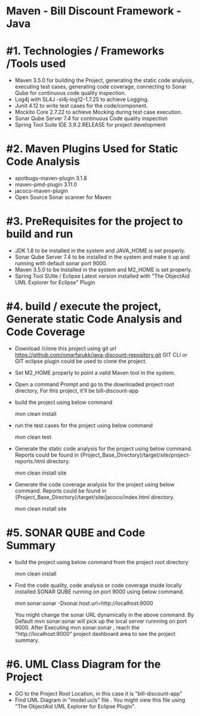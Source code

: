 Maven - Bill Discount Framework - Java
======================================

#1. Technologies / Frameworks /Tools used
==========================================
* Maven 3.5.0 for building the Project, generating the static code analysis, executing test cases, generating code coverage,    connecting to Sonar Qube for continuous code quality inspection.
* Log4j with SL4J -sl4j-log12-1.7.25 to achieve Logging.
* Junit 4.12 to write test cases for the code/component.
* Mockito Core 2.7.22 to achieve Mocking during test case execution.
* Sonar Qube Server 7.4 for continuous Code quality inspection
* Spring Tool Suite IDE 3.9.2.RELEASE for project development

#2. Maven Plugins Used for Static Code Analysis
===============================================
* spotbugs-maven-plugin 3.1.8
* maven-pmd-plugin 3.11.0
* jacoco-maven-plugin
* Open Source Sonar scanner for Maven

#3. PreRequisites for the project to build and run
======================================================
* JDK 1.8 to be installed  in the system and JAVA_HOME is set properly.
* Sonar Qube Server 7.4 to be installed in the system and make it up and running with default sonar port 9000.
* Maven 3.5.0 to be Installed in the system and M2_HOME is set properly.
* Spring Tool SUite / Eclipse Latest version installed with "The ObjectAid UML Explorer for Eclipse" Plugin

#4. build / execute the project, Generate static Code Analysis and Code Coverage
=================================================================================
* Download /clone this project using git url https://github.com/omarfarukk/java-discount-repository.git 
  GIT CLI or GIT eclipse plugin could be used to clone the project.
* Set M2_HOME properly to point a valid Maven tool in the system.
* Open a command Prompt and go to the downloaded project root directory, For this project, it'll be bill-discount-app
* build the project using below command

    mvn clean install
  
* run the test cases for the project using below command

    mvn clean test
  
* Generate the static code analysis for the project using below command. 
Reports could be found in {Project_Base_Directory}/target/site/project-reports.html directory.

    mvn clean install site

* Generate the code coverage analysis for the project using below command. 
Reports could be found in {Project_Base_Directory}/target/site/jacoco/index.html directory.

    mvn clean install site
    
#5. SONAR QUBE and Code Summary
===============================================
* build the project using below command from the project root directory

    mvn clean install
    
* Find the code quality, code analysis or code coverage inside locally installed SONAR QUBE running on port 9000 using below command.

    mvn sonar:sonar -Dsonar.host.url=http://localhost:9000
    
    You might change the sonar URL dynamically in the above command. 
    By Default mvn sonar:sonar will pick up the local server runnning on port 9000.
    After Executing mvn sonar:sonar , reach the "http://localhost:9000" project dashboard area to see the project summary.

#6. UML Class Diagram for the Project
=====================================
* GO to the Project Root Location, in this case it is "bill-discount-app"
* Find UML Diagram in "model.ucls" file . You might view this file using "The ObjectAid UML Explorer for Eclipse Plugin".


